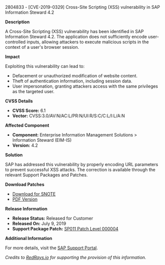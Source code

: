 2804833 - [CVE-2019-0329] Cross-Site Scripting (XSS) vulnerability in SAP Information Steward 4.2

**Description**

A Cross-Site Scripting (XSS) vulnerability has been identified in SAP Information Steward 4.2. The application does not sufficiently encode user-controlled inputs, allowing attackers to execute malicious scripts in the context of a user's browser session.

**Impact**

Exploiting this vulnerability can lead to:
- Defacement or unauthorized modification of website content.
- Theft of authentication information, including session data.
- User impersonation, granting attackers access with the same privileges as the targeted user.

**CVSS Details**

- **CVSS Score:** 6.1
- **Vector:** CVSS:3.0/AV:N/AC:L/PR:N/UI:R/S:C/C:L/I:L/A:N

**Affected Component**

- **Component:** Enterprise Information Management Solutions > Information Steward (EIM-IS)
- **Version:** 4.2

**Solution**

SAP has addressed this vulnerability by properly encoding URL parameters to prevent successful XSS attacks. The correction is available through the relevant Support Packages and Patches.

**Download Patches**

- [Download for SNOTE](https://notesdownloads.sap.com/note/0040000001232782019)
- [PDF Version](https://userapps.support.sap.com/sap/support/sfm/notes/print/0002804833?language=en-US&token=ED4F759272F4746C047318E90420D8D9)

**Release Information**

- **Release Status:** Released for Customer
- **Released On:** July 9, 2019
- **Support Package Patch:** [SP011 Patch Level 000004](https://userapps.support.sap.com/sap/support/swdc/notes?cvnr=67837800100200024048&support_package=SP011&patch_level=000004)

**Additional Information**

For more details, visit the [SAP Support Portal](https://me.sap.com/).

*Credits to [RedRays.io](https://redrays.io) for supporting the provision of this information.*